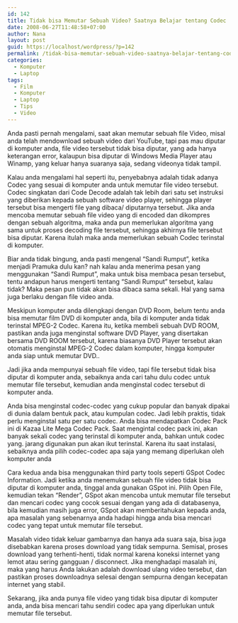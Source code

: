 ```yaml
---
id: 142
title: Tidak bisa Memutar Sebuah Video? Saatnya Belajar tentang Codec
date: 2008-06-27T11:48:58+07:00
author: Nana
layout: post
guid: https://localhost/wordpress/?p=142
permalink: /tidak-bisa-memutar-sebuah-video-saatnya-belajar-tentang-codec/
categories:
  - Komputer
  - Laptop
tags:
  - Film
  - Komputer
  - Laptop
  - Tips
  - Video
---
```

Anda pasti pernah mengalami, saat akan memutar sebuah file Video, misal anda telah mendownload sebuah video dari YouTube, tapi pas mau diputar di komputer anda, file video tersebut tidak bisa diputar, yang ada hanya keterangan error, kalaupun bisa diputar di Windows Media Player atau Winamp, yang keluar hanya suaranya saja, sedang videonya tidak tampil.

Kalau anda mengalami hal seperti itu, penyebabnya adalah tidak adanya Codec yang sesuai di komputer anda untuk memutar file video tersebut. Codec singkatan dari Code Decode adalah tak lebih dari satu set instruksi yang diberikan kepada sebuah software video player, sehingga player tersebut bisa mengerti file yang dibaca/ diputarnya tersebut. Jika anda mencoba memutar sebuah file video yang di encoded dan dikompres dengan sebuah algoritma, maka anda pun memerlukan algoritma yang sama untuk proses decoding file tersebut, sehingga akhirnya file tersebut bisa diputar. Karena itulah maka anda memerlukan sebuah Codec terinstal di komputer.

Biar anda tidak bingung, anda pasti mengenal “Sandi Rumput”, ketika menjadi Pramuka dulu kan? nah kalau anda menerima pesan yang menggunakan “Sandi Rumput”, maka untuk bisa membaca pesan tersebut, tentu andapun harus mengerti tentang “Sandi Rumput” tersebut, kalau tidak? Maka pesan pun tidak akan bisa dibaca sama sekali. Hal yang sama juga berlaku dengan file video anda.

Meskipun komputer anda dilengkapi dengan DVD Room, belum tentu anda bisa memutar film DVD di komputer anda, bila di komputer anda tidak terinstal MPEG-2 Codec. Karena itu, ketika membeli sebuah DVD ROOM, pastikan anda juga menginstal software DVD Player, yang disertakan bersama DVD ROOM tersebut, karena biasanya DVD Player tersebut akan otomatis menginstal MPEG-2 Codec dalam komputer, hingga komputer anda siap untuk memutar DVD..

Jadi jika anda mempunyai sebuah file video, tapi file tersebut tidak bisa diputar di komputer anda, sebaiknya anda cari tahu dulu codec untuk memutar file tersebut, kemudian anda menginstal codec tersebut di komputer anda.

Anda bisa menginstal codec-codec yang cukup popular dan banyak dipakai di dunia dalam bentuk pack, atau kumpulan codec. Jadi lebih praktis, tidak perlu menginstal satu per satu codec. Anda bisa mendapatkan Codec Pack ini di Kazaa Lite Mega Codec Pack. Saat mengintal codec pack ini, akan banyak sekali codec yang terinstal di komputer anda, bahkan untuk codec yang. jarang digunakan pun akan ikut terinstal. Karena itu saat instalasi, sebaiknya anda pilih codec-codec apa saja yang memang diperlukan oleh komputer anda

Cara kedua anda bisa menggunakan third party tools seperti GSpot Codec Information. Jadi ketika anda menemukan sebuah file video tidak bisa diputar di komputer anda, tinggal anda gunakan GSpot ini. Pilih Open File, kemudian tekan “Render”, GSpot akan mencoba untuk memutar file tersebut dan mencari codec yang cocok sesuai dengan yang ada di databasenya, bila kemudian masih juga error, GSpot akan memberitahukan kepada anda, apa masalah yang sebenarnya anda hadapi hingga anda bisa mencari codec yang tepat untuk memutar file tersebut.

Masalah video tidak keluar gambarnya dan hanya ada suara saja, bisa juga disebabkan karena proses download yang tidak sempurna. Semisal, proses download yang terhenti-henti, tidak normal karena koneksi internet yang lemot atau sering gangguan / disconnect. Jika menghadapi masalah ini, maka yang harus Anda lakukan adalah download ulang video tersebut, dan pastikan proses downloadnya selesai dengan sempurna dengan kecepatan internet yang stabil.

Sekarang, jika anda punya file video yang tidak bisa diputar di komputer anda, anda bisa mencari tahu sendiri codec apa yang diperlukan untuk memutar file tersebut.